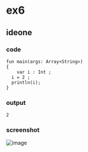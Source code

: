 # ex6
## ideone
### code
    fun main(args: Array<String>) 
    {
	    var i : Int ;
      i = 2 ;
      println(i);
    }
### output
    2
### screenshot
![image](https://github.com/40843245/Kotlin_Code_Practice/assets/75050655/61043454-06ae-4604-a225-0de9dc2dddcc)


    
